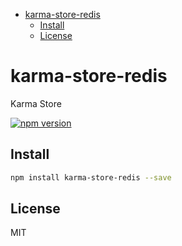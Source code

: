 <!-- START doctoc generated TOC please keep comment here to allow auto update -->
<!-- DON'T EDIT THIS SECTION, INSTEAD RE-RUN doctoc TO UPDATE -->


- [karma-store-redis](#karma-store-redis)
  - [Install](#install)
  - [License](#license)

<!-- END doctoc generated TOC please keep comment here to allow auto update -->

# karma-store-redis

Karma Store

[![npm version](https://badge.fury.io/js/karma-store-redis.svg)](https://badge.fury.io/js/karma-store-redis)

## Install

```sh
npm install karma-store-redis --save
```

## License

MIT
